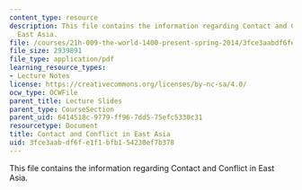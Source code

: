 ```yaml
---
content_type: resource
description: This file contains the information regarding Contact and Conflict in
  East Asia.
file: /courses/21h-009-the-world-1400-present-spring-2014/3fce3aabdf6fe1f1bfb154230ef7b378_MIT21H_009S14_Lec_5.pdf
file_size: 2939891
file_type: application/pdf
learning_resource_types:
- Lecture Notes
license: https://creativecommons.org/licenses/by-nc-sa/4.0/
ocw_type: OCWFile
parent_title: Lecture Slides
parent_type: CourseSection
parent_uid: 6414518c-9779-ff96-7dd5-75efc5330c31
resourcetype: Document
title: Contact and Conflict in East Asia
uid: 3fce3aab-df6f-e1f1-bfb1-54230ef7b378
---
```

This file contains the information regarding Contact and Conflict in East Asia.